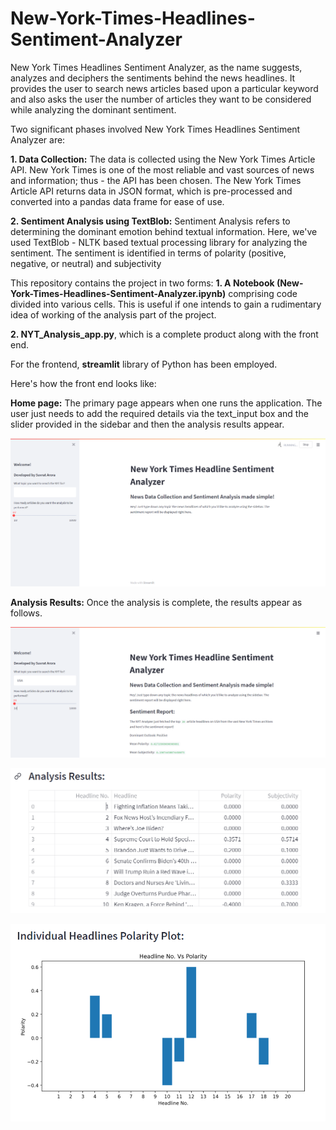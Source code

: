 # New-York-Times-Headlines-Sentiment-Analyzer
New York Times Headlines Sentiment Analyzer, as the name suggests, analyzes and deciphers the sentiments behind the news headlines. It provides the user to search news articles based upon a particular keyword and also asks the user the number of articles they want to be considered while analyzing the dominant sentiment.

Two significant phases involved New York Times Headlines Sentiment Analyzer are:

**1. Data Collection:** 
The data is collected using the New York Times Article API. New York Times is one of the most reliable and vast sources of news and information; thus - the API  has been chosen. The  New York Times Article API returns data in JSON format, which is pre-processed and converted into a pandas data frame for ease of use.

**2. Sentiment Analysis using TextBlob:** 
Sentiment Analysis refers to determining the dominant emotion behind textual information. Here, we've used TextBlob - NLTK based textual processing library for analyzing the sentiment. The sentiment is identified in terms of polarity (positive, negative, or neutral) and subjectivity

This repository contains the project in two forms:
**1. A Notebook (New-York-Times-Headlines-Sentiment-Analyzer.ipynb)** comprising code divided into various cells. This is useful if one intends to gain a rudimentary idea of working of the analysis part of the project.

**2. NYT_Analysis_app.py**, which is a complete product along with the front end. 

For the frontend, **streamlit** library of Python has been employed.

Here's how the front end looks like:

**Home page:** The primary page appears when one runs the application.
The user just needs to add the required details via the text_input box and the slider provided in the sidebar and then the analysis results appear.

![NYT_Analyzer_Home_Page](GUIs/NYT_Analysis_HomePage.PNG)


**Analysis Results:** Once the analysis is complete, the results appear as follows. 

![NYT_Analyzer_Resuts-1](GUIs/NYT_Analysis_Results-1.PNG)

![NYT_Analyzer_Resuts-2](GUIs/NYT_Analysis_Results-2.PNG)

![NYT_Analyzer_Resuts-3](GUIs/NYT_Analysis_Results-3.PNG)


